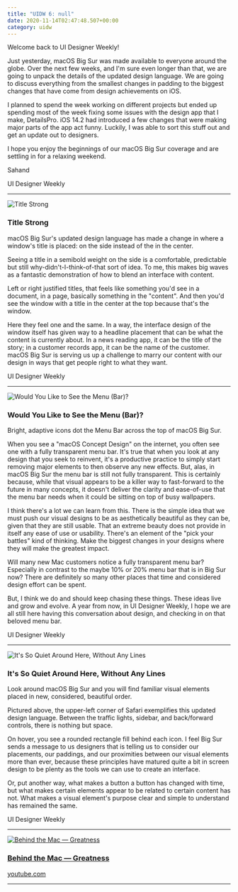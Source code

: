 ```yaml
---
title: "UIDW 6: null"
date: 2020-11-14T02:47:48.507+00:00
category: uidw
---
```


Welcome back to UI Designer Weekly!

Just yesterday, macOS Big Sur was made available to everyone around the globe. Over the next few weeks, and I'm sure even longer than that, we are going to unpack the details of the updated design language. We are going to discuss everything from the smallest changes in padding to the biggest changes that have come from design achievements on iOS.

I planned to spend the week working on different projects but ended up spending most of the week fixing some issues with the design app that I make, DetailsPro. iOS 14.2 had introduced a few changes that were making major parts of the app act funny. Luckily, I was able to sort this stuff out and get an update out to designers.

I hope you enjoy the beginnings of our macOS Big Sur coverage and are settling in for a relaxing weekend.

Sahand

 UI Designer Weekly 

---

![](https://assets.sahandnayebaziz.org/title-strong.jpeg "Title Strong") 

### Title Strong

macOS Big Sur's updated design language has made a change in where a window's title is placed: on the side instead of the in the center.

Seeing a title in a semibold weight on the side is a comfortable, predictable but still why-didn't-I-think-of-that sort of idea. To me, this makes big waves as a fantastic demonstration of how to blend an interface with content.

Left or right justified titles, that feels like something you'd see in a document, in a page, basically something in the "content". And then you'd see the window with a title in the center at the top because that's the window.

Here they feel one and the same. In a way, the interface design of the window itself has given way to a headline placement that can be what the content is currently about. In a news reading app, it can be the title of the story; in a customer records app, it can be the name of the customer. macOS Big Sur is serving us up a challenge to marry our content with our design in ways that get people right to what they want.

 UI Designer Weekly 

---

![](https://assets.sahandnayebaziz.org/would-you-like-to-see-the-menu-(bar).jpeg "Would You Like to See the Menu (Bar)? ") 

### Would You Like to See the Menu (Bar)? 

Bright, adaptive icons dot the Menu Bar across the top of macOS Big Sur.

When you see a "macOS Concept Design" on the internet, you often see one with a fully transparent menu bar. It's true that when you look at any design that you seek to reinvent, it's a productive practice to simply start removing major elements to then observe any new effects. But, alas, in macOS Big Sur the menu bar is still not fully transparent. This is certainly because, while that visual appears to be a killer way to fast-forward to the future in many concepts, it doesn't deliver the clarity and ease-of-use that the menu bar needs when it could be sitting on top of busy wallpapers.

I think there's a lot we can learn from this. There is the simple idea that we must push our visual designs to be as aesthetically beautiful as they can be, given that they are still usable. That an extreme beauty does not provide in itself any ease of use or usability. There's an element of the "pick your battles" kind of thinking. Make the biggest changes in your designs where they will make the greatest impact.

Will many new Mac customers notice a fully transparent menu bar? Especially in contrast to the maybe 10% or 20% menu bar that is in Big Sur now? There are definitely so many other places that time and considered design effort can be spent.

But, I think we do and should keep chasing these things. These ideas live and grow and evolve. A year from now, in UI Designer Weekly, I hope we are all still here having this conversation about design, and checking in on that beloved menu bar.

 UI Designer Weekly 

---

![](https://assets.sahandnayebaziz.org/it's-so-quiet-around-here-without-any-lines.jpeg "It's So Quiet Around Here, Without Any Lines") 

### It's So Quiet Around Here, Without Any Lines

Look around macOS Big Sur and you will find familiar visual elements placed in new, considered, beautiful order.

Pictured above, the upper-left corner of Safari exemplifies this updated design language. Between the traffic lights, sidebar, and back/forward controls, there is nothing but space.

On hover, you see a rounded rectangle fill behind each icon. I feel Big Sur sends a message to us designers that is telling us to consider our placements, our paddings, and our proximities between our visual elements more than ever, because these principles have matured quite a bit in screen design to be plenty as the tools we can use to create an interface.

Or, put another way, what makes a button a button has changed with time, but what makes certain elements appear to be related to certain content has not. What makes a visual element's purpose clear and simple to understand has remained the same.

 UI Designer Weekly 

---

[![](https://assets.sahandnayebaziz.org/behind-the-mac-greatness.jpeg "Behind the Mac — Greatness")](https://cur.at/pF41JGn?m=web) 

### [Behind the Mac — Greatness](https://cur.at/pF41JGn?m=web)

[youtube.com](https://cur.at/pF41JGn?m=web) 

---